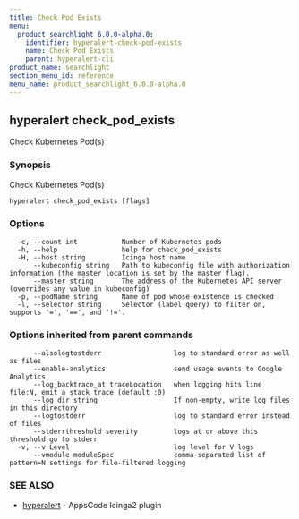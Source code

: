 ```yaml
---
title: Check Pod Exists
menu:
  product_searchlight_6.0.0-alpha.0:
    identifier: hyperalert-check-pod-exists
    name: Check Pod Exists
    parent: hyperalert-cli
product_name: searchlight
section_menu_id: reference
menu_name: product_searchlight_6.0.0-alpha.0
---
```

## hyperalert check_pod_exists

Check Kubernetes Pod(s)

### Synopsis

Check Kubernetes Pod(s)

```
hyperalert check_pod_exists [flags]
```

### Options

```
  -c, --count int           Number of Kubernetes pods
  -h, --help                help for check_pod_exists
  -H, --host string         Icinga host name
      --kubeconfig string   Path to kubeconfig file with authorization information (the master location is set by the master flag).
      --master string       The address of the Kubernetes API server (overrides any value in kubeconfig)
  -p, --podName string      Name of pod whose existence is checked
  -l, --selector string     Selector (label query) to filter on, supports '=', '==', and '!='.
```

### Options inherited from parent commands

```
      --alsologtostderr                  log to standard error as well as files
      --enable-analytics                 send usage events to Google Analytics
      --log_backtrace_at traceLocation   when logging hits line file:N, emit a stack trace (default :0)
      --log_dir string                   If non-empty, write log files in this directory
      --logtostderr                      log to standard error instead of files
      --stderrthreshold severity         logs at or above this threshold go to stderr
  -v, --v Level                          log level for V logs
      --vmodule moduleSpec               comma-separated list of pattern=N settings for file-filtered logging
```

### SEE ALSO

* [hyperalert](/docs/reference/hyperalert/hyperalert.md)	 - AppsCode Icinga2 plugin



